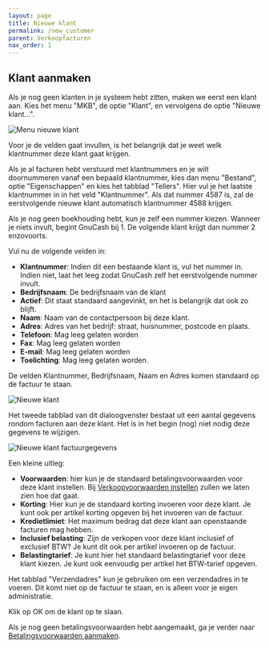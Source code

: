 ```yaml
---
layout: page
title: Nieuwe klant
permalink: /new_customer
parent: Verkoopfacturen
nav_order: 1
---
```


## Klant aanmaken

Als je nog geen klanten in je systeem hebt zitten, maken we eerst een klant aan.
Kies het menu "MKB", de optie "Klant", en vervolgens de optie "Nieuwe klant...".

![Menu nieuwe klant]({{site.baseurl}}/assets/menu_new_customer.png)

Voor je de velden gaat invullen, is het belangrijk dat je weet welk klantnummer
deze klant gaat krijgen.

Als je al facturen hebt verstuurd met klantnummers en
je wilt doornummeren vanaf een bepaald klantnummer, kies dan menu "Bestand", optie "Eigenschappen"
en kies het tabblad "Tellers". Hier vul je het laatste klantnummer in in het veld
"Klantnummer". Als dat nummer 4587 is, zal de eerstvolgende nieuwe klant automatisch klantnummer
4588 krijgen.

Als je nog geen boekhouding hebt, kun je zelf een nummer kiezen. Wanneer je niets invult,
begint GnuCash bij 1. De volgende klant krijgt dan nummer 2 enzovoorts.

Vul nu de volgende velden in:

* **Klantnummer**: Indien dit een bestaande klant is, vul het nummer in. Indien niet, laat het leeg zodat GnuCash zelf het eerstvolgende nummer invult.
* **Bedrijfsnaam**: De bedrijfsnaam van de klant
* **Actief**: Dit staat standaard aangevinkt, en het is belangrijk dat ook zo blijft.
* **Naam**: Naam van de contactpersoon bij deze klant.
* **Adres**: Adres van het bedrijf: straat, huisnummer, postcode en plaats.
* **Telefoon**: Mag leeg gelaten worden
* **Fax**: Mag leeg gelaten worden
* **E-mail**: Mag leeg gelaten worden
* **Toelichting**: Mag leeg gelaten worden.

De velden Klantnummer, Bedrijfsnaam, Naam en Adres komen standaard op de factuur te staan.

![Nieuwe klant]({{site.baseurl}}/assets/new_customer_dialog.png)

Het tweede tabblad van dit dialoogvenster bestaat uit een aantal gegevens rondom facturen aan deze klant.
Het is in het begin (nog) niet nodig deze gegevens te wijzigen.

![Nieuwe klant factuurgegevens]({{site.baseurl}}/assets/new_customer_invoice_properties_dialog.png)

Een kleine uitleg:
* **Voorwaarden**: hier kun je de standaard betalingsvoorwaarden voor deze klant instellen. Bij [Verkoopvoorwaarden instellen]({{site.baseurl}}/sales_invoice/betalingsvoorwaarden) zullen we laten zien hoe dat gaat.
* **Korting**: Hier kun je de standaard korting invoeren voor deze klant. Je kunt ook per artikel korting opgeven bij het invoeren van de factuur.
* **Kredietlimiet**: Het maximum bedrag dat deze klant aan openstaande facturen mag hebben.
* **Inclusief belasting**: Zijn de verkopen voor deze klant inclusief of exclusief BTW? Je kunt dit ook per artikel invoeren op de factuur.
* **Belastingtarief**: Je kunt hier het standaard belastingtarief voor deze klant kiezen. Je kunt ook eenvoudig per artikel het BTW-tarief opgeven.

Het tabblad "Verzendadres" kun je gebruiken om een verzendadres in te voeren. Dit komt niet op de factuur te staan, en is alleen voor je eigen administratie.

Klik op OK om de klant op te slaan.

Als je nog geen betalingsvoorwaarden hebt aangemaakt, ga je verder naar [Betalingsvoorwaarden aanmaken]({{site.baseurl}}/betalingsvoorwaarden).


